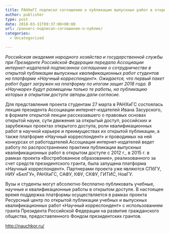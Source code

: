 ```yaml
---
title: РАНХиГС подписал соглашение о публикации выпускных работ в открытом доступе
author: publisher
type: post
date: 2018-03-31T09:37:00+00:00
url: /ранхигс-подписал-соглашение-о-публик/
categories:
  - Uncategorized

---
```

*Российская академия народного хозяйства и государственной службы при Президенте Российской Федерации передала Ассоциации интернет-издателей подписанное соглашение о сотрудничестве в открытой публикации выпускных квалификационных работ студентов на платформе «Научный корреспондент». Ожидается, что первый пакет работ будет загружен на платформу по итогам защит 2018 года. В «Научкоре» будут размещены только те работы, на публикацию которых в открытом доступе авторы дали согласие.*

Для представления проекта студентам 27 марта в РАНХиГС состоялась лекция президента Ассоциации интернет-издателей Ивана Засурского, в формате открытой лекции рассказавшего о правовых основах открытой науки, сути движения за открытый доступ, российских и зарубежных проектах открытого доступа, роли квалификационных работ в научной карьере и преимуществах их открытой публикации, а также платформе «Научный корреспондент» и проводимых на ней конкурсах от работодателей.Ассоциация интернет-издателей ведет работу по распространению практики публикации выпускных квалификационных работ в открытом доступе с 2012 г., в 2015 г. в рамках проекта «Востребованное образование», реализованного за счет средств президентского гранта, была запущена платформа «Научный корреспондент». Партнерами проекта уже являются СПбГУ, НИУ «БелГУ», РАНХиГС, САФУ, КФУ, СКФУ, ГИТИС, НовГУ.</p> 

Вузы и студенты могут абсолютно бесплатно публиковать учебные, научные и квалификационные работы в открытом доступе. В настоящее время поддержка платформы осуществляется в рамках проекта Ресурсный центр по открытой публикации учебных и выпускных квалификационных работ «Научный корреспондент» с использованием гранта Президента Российской Федерации на развитие гражданского общества, предоставленного Фондом президентских грантов.

http://nauchkor.ru/
